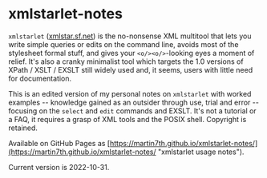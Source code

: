 # xmlstarlet-notes

`xmlstarlet` ([xmlstar.sf.net](http://xmlstar.sourceforge.net/ "xmlstarlet on SourceForge")) 
is the no-nonsense XML multitool that lets you write simple queries or 
edits on the command line, avoids most of the stylesheet formal stuff, 
and gives your `<o/><o/>`-looking eyes a moment of relief. 
It's also a cranky minimalist tool which targets the 1.0 versions of 
XPath / XSLT / EXSLT still widely used and, it seems, users with little 
need for documentation.

This is an edited version of my personal notes on `xmlstarlet` with 
worked examples -- knowledge gained as an outsider through use, trial 
and error -- focusing on the `select` and `edit` commands and EXSLT. 
It's not a tutorial or a FAQ, it requires a grasp of XML tools and 
the POSIX shell. 
Copyright is retained.

Available on GitHub Pages as 
[https://martin7th.github.io/xmlstarlet-notes/](https://martin7th.github.io/xmlstarlet-notes/ "xmlstarlet usage notes").

Current version is 2022-10-31.
